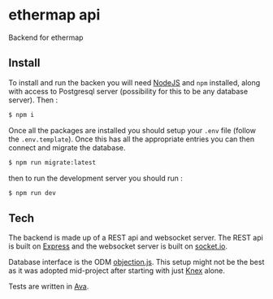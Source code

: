 # ethermap api

Backend for ethermap

## Install

To install and run the backen you will need [NodeJS](https://nodejs.org/en) and `npm` installed, along with access to Postgresql server (possibility for this to be any database server). Then :

```sh 
$ npm i
```

Once all the packages are installed you should setup your `.env` file (follow the `.env.template`). Once this has all the appropriate entries you can then connect and migrate the database.

```sh 
$ npm run migrate:latest
```

then to run the development server you should run :

```sh 
$ npm run dev
```

## Tech

The backend is made up of a REST api and websocket server. The REST api is built on [Express](https://expressjs.com/) and the websocket server is built on [socket.io](https://socket.io/).

Database interface is the ODM [objection.js](https://vincit.github.io/objection.js/). This setup might not be the best as it was adopted mid-project after starting with just [Knex](https://knexjs.org/) alone.

Tests are written in [Ava](https://github.com/avajs/ava).
